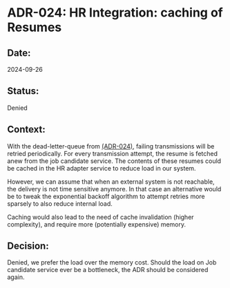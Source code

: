 # ADR-024: HR Integration: caching of Resumes

## Date:
2024-09-26

## Status:
Denied

## Context:

With the dead-letter-queue from [(ADR-024)](/ADR/ADR-024-caching-of-resumes.md), failing transmissions will be retried periodically.
For every transmission attempt, the resume is fetched anew from the job candidate service.
The contents of these resumes could be cached in the HR adapter service to reduce load in our system.

However, we can assume that when an external system is not reachable, the delivery is not time sensitive anymore.
In that case an alternative would be to tweak the exponential backoff algorithm to attempt retries more sparsely to also 
reduce internal load.

Caching would also lead to the need of cache invalidation (higher complexity), 
and require more (potentially expensive) memory.

## Decision:

Denied, we prefer the load over the memory cost.
Should the load on Job candidate service ever be a bottleneck, the ADR should be considered again.

